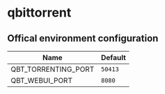 # qbittorrent

## Offical environment configuration

| Name                     | Default |
|--------------------------|---------|
| QBT_TORRENTING_PORT      | `50413` |
| QBT_WEBUI_PORT           | `8080`  |
